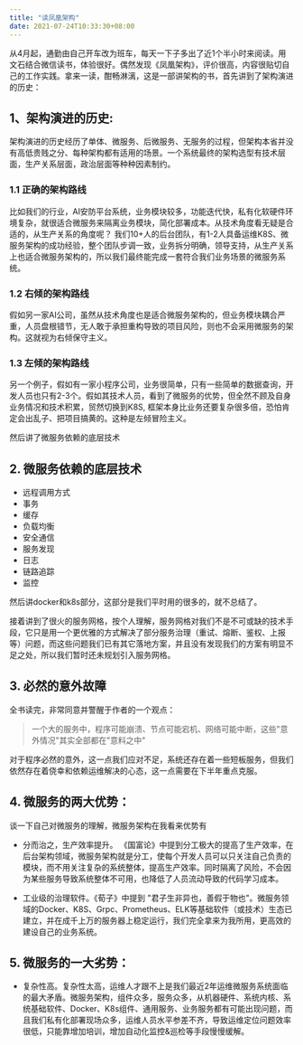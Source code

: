 ```yaml
---
title: "读凤凰架构"
date: 2021-07-24T10:33:30+08:00
---
```


从4月起，通勤由自己开车改为班车，每天一下子多出了近1个半小时来阅读。用文石结合微信读书，体验很好。偶然发现《凤凰架构》，评价很高，内容很贴切自己的工作实践。拿来一读，酣畅淋漓，这是一部讲架构的书，首先讲到了架构演进的历史：

## 1、架构演进的历史:

架构演进的历史经历了单体、微服务、后微服务、无服务的过程，但架构本省并没有高低贵贱之分、每种架构都有适用的场景。一个系统最终的架构选型有技术层面，生产关系层面，政治层面等种种因素制约。

### 1.1 正确的架构路线
比如我们的行业，AI安防平台系统，业务模块较多，功能迭代快，私有化软硬件环境复杂，就很适合微服务来隔离业务模块，简化部署成本。从技术角度看无疑是合适的，从生产关系的角度呢？ 我们10+人的后台团队，有1-2人具备运维K8S、微服务架构的成功经验，整个团队步调一致，业务拆分明确，领导支持，从生产关系上也适合微服务架构的，所以我们最终能完成一套符合我们业务场景的微服务系统。

### 1.2 右倾的架构路线
假如另一家AI公司，虽然从技术角度也是适合微服务架构的，但业务模块耦合严重，人员盘根错节，无人敢于承担重构导致的项目风险，则也不会采用微服务的架构。这就视为右倾保守主义。

### 1.3 左倾的架构路线
另一个例子，假如有一家小程序公司，业务很简单，只有一些简单的数据查询，开发人员也只有2-3个。假如其技术人员，看到了微服务的优势，但全然不顾及自身业务情况和技术积累，贸然切换到K8S, 框架本身比业务还要复杂很多倍，恐怕肯定会出乱子、把项目搞黄的。这种是左倾冒险主义。

然后讲了微服务依赖的底层技术

## 2. 微服务依赖的底层技术

* 远程调用方式
* 事务
* 缓存
* 负载均衡
* 安全通信
* 服务发现
* 日志
* 链路追踪
* 监控

然后讲docker和k8s部分，这部分是我们平时用的很多的，就不总结了。

接着讲到了很火的服务网格，按个人理解，服务网格对我们不是不可或缺的技术手段，它只是用一个更优雅的方式解决了部分服务治理（重试、熔断、鉴权、上报等）问题，而这些问题我们已有其它落地方案，并且没有发现我们的方案有明显不足之处，所以我们暂时还未规划引入服务网格。

## 3. 必然的意外故障
全书读完，非常同意并警醒于作者的一个观点：

> 一个大的服务中，程序可能崩溃、节点可能宕机、网络可能中断，这些"意外情况"其实全部都在"意料之中"

对于程序必然的意外，这一点我们应对不足，系统还存在着一些短板服务，但我们依然存在着侥幸和依赖运维解决的心态，这一点需要在下半年重点克服。


## 4. 微服务的两大优势：

谈一下自己对微服务的理解，微服务架构在我看来优势有

* 分而治之，生产效率提升。
  《国富论》中提到分工极大的提高了生产效率，在后台架构领域，微服务架构就是分工，使每个开发人员可以只关注自己负责的模块，而不用关注复杂的系统整体，提高生产效率。同时隔离了风险，不会因为某些服务导致系统整体不可用，也降低了人员流动导致的代码学习成本。

* 工业级的治理软件。《荀子》中提到 "君子生非异也，善假于物也"。微服务领域的Docker、K8S、Grpc、Prometheus、ELK等基础软件（或技术）生态已建立，并在成千上万的服务器上稳定运行，我们完全拿来为我所用，更高效的建设自己的业务系统。

## 5. 微服务的一大劣势：

* 复杂性高。复杂性太高，运维人才跟不上是我们最近2年运维微服务系统面临的最大矛盾。微服务架构，组件众多，服务众多，从机器硬件、系统内核、系统基础软件、Docker、K8s组件、通用服务、业务服务都有可能出现问题，而且我们私有化部署现场众多，运维人员水平参差不齐，导致运维定位问题效率很低，只能靠增加培训，增加自动化监控&巡检等手段慢慢缓解。